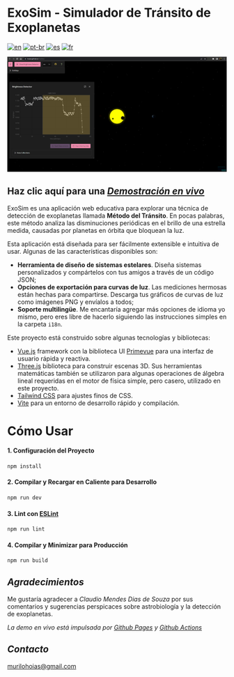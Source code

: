 # ExoSim - Simulador de Tránsito de Exoplanetas

[![en](https://img.shields.io/badge/lang-en-red.svg)](https://github.com/hoiast/ExoSim/blob/main/README.md)
[![pt-br](https://img.shields.io/badge/lang-pt--br-green.svg)](https://github.com/hoiast/ExoSim/blob/main/README.pt-br.md)
[![es](https://img.shields.io/badge/lang-es-yellow.svg)](https://github.com/hoiast/ExoSim/blob/main/README.es.md)
[![fr](https://img.shields.io/badge/lang-fr-blue.svg)](https://github.com/hoiast/ExoSim/blob/main/README.fr.md)

![liveDemo](https://github.com/hoiast/ExoSim/blob/main/liveDemoREADME_1920x1006.jpeg)

## Haz clic aquí para una _[Demostración en vivo](https://hoiast.github.io/ExoSim/)_

ExoSim es una aplicación web educativa para explorar una técnica de detección de exoplanetas llamada **Método del Tránsito**. En pocas palabras, este método analiza las disminuciones periódicas en el brillo de una estrella medida, causadas por planetas en órbita que bloquean la luz.

Esta aplicación está diseñada para ser fácilmente extensible e intuitiva de usar. Algunas de las características disponibles son:

- **Herramienta de diseño de sistemas estelares**. Diseña sistemas personalizados y compártelos con tus amigos a través de un código JSON;
- **Opciones de exportación para curvas de luz**. Las mediciones hermosas están hechas para compartirse. Descarga tus gráficos de curvas de luz como imágenes PNG y envíalos a todos;
- **Soporte multilingüe**. Me encantaría agregar más opciones de idioma yo mismo, pero eres libre de hacerlo siguiendo las instrucciones simples en la carpeta `i18n`.

Este proyecto está construido sobre algunas tecnologías y bibliotecas:

- [Vue.js](https://vuejs.org/) framework con la biblioteca UI [Primevue](https://primefaces.org/primevue/) para una interfaz de usuario rápida y reactiva.
- [Three.js](https://threejs.org/) biblioteca para construir escenas 3D. Sus herramientas matemáticas también se utilizaron para algunas operaciones de álgebra lineal requeridas en el motor de física simple, pero casero, utilizado en este proyecto.
- [Tailwind CSS](https://tailwindcss.com/) para ajustes finos de CSS.
- [Vite](https://vitejs.dev/) para un entorno de desarrollo rápido y compilación.

# Cómo Usar

#### 1. Configuración del Proyecto

```sh
npm install
```

#### 2. Compilar y Recargar en Caliente para Desarrollo

```sh
npm run dev
```

#### 3. Lint con [ESLint](https://eslint.org/)

```sh
npm run lint
```

#### 4. Compilar y Minimizar para Producción

```sh
npm run build
```

## _Agradecimientos_

Me gustaría agradecer a _Claudio Mendes Dias de Souza_ por sus comentarios y sugerencias perspicaces sobre astrobiología y la detección de exoplanetas.

_La demo en vivo está impulsada por [Github Pages](https://pages.github.com/) y [Github Actions](https://github.com/features/actions)_

## _Contacto_

murilohoias@gmail.com
